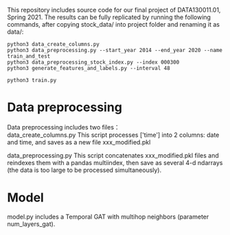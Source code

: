 This repository includes source code for our final project of DATA130011.01, Spring 2021. The results can be fully 
replicated by running the following commands, after copying stock_data/ into project folder and renaming it as data/:

```
python3 data_create_columns.py  
python3 data_preprocessing.py --start_year 2014 --end_year 2020 --name train_and_test  
python3 data_preprocessing_stock_index.py --index 000300  
python3 generate_features_and_labels.py --interval 48

python3 train.py
```

# Data preprocessing
Data preprocessing includes two files：  
data_create_columns.py This script processes ['time'] into 2 columns: date and time, and saves as a new file xxx_modified.pkl  

data_preprocessing.py This script concatenates xxx_modified.pkl files and reindexes them with a pandas multiindex, then save as 
several 4-d ndarrays (the data is too large to be processed simultaneously).  

# Model
model.py includes a Temporal GAT with multihop neighbors (parameter num_layers_gat).  